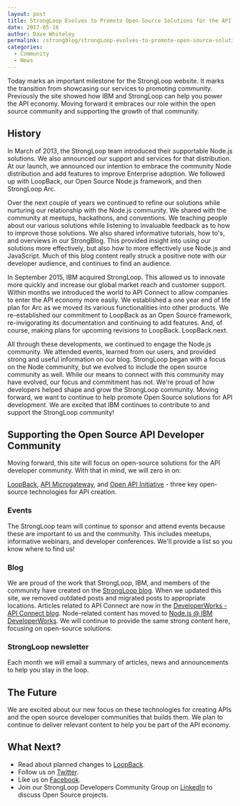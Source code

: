 ```yaml
---
layout: post
title: StrongLoop Evolves to Promote Open-Source Solutions for the API Developer Community
date: 2017-05-16
author: Dave Whiteley
permalink: /strongblog/strongLoop-evolves-to-promote-open-source-solutions-for-the-api-developer-community
categories:
  - Community
  - News
---
```

Today marks an important milestone for the StrongLoop website. It marks the transition from showcasing our services to promoting community. Previously the site showed how IBM and StrongLoop can help you power the API economy. Moving forward it embraces our role within the open source community and supporting the growth of that community.

## History

In March of 2013, the StrongLoop team introduced their supportable Node.js solutions. We also announced our support and services for that distribution. At our launch, we announced our intention to embrace the community Node distribution and add features to improve Enterprise adoption.  We followed up with LoopBack, our Open Source Node.js framework, and then StrongLoop Arc.

Over the next couple of years we continued to refine our solutions while nurturing our relationship with the Node.js community. We shared with the community at meetups, hackathons, and conventions. We teaching people about our various solutions while listening to invaluable feedback as to how to improve those solutions. We also shared informative tutorials, how to's, and overviews in our StrongBlog. This provided insight into using our solutions more effectively, but also how to more effectively use Node.js and JavaScript. Much of this blog content really struck a positive note with our developer audience, and continues to find an audience.

In September 2015, IBM acquired StrongLoop. This allowed us to innovate more quickly and increase our global market reach and customer support. Within months we introduced the world to API Connect to allow companies to enter the API economy more easily. We established a one year end of life plan for Arc as we moved its various functionalities into other products. We re-established our commitment to LoopBack as an Open Source framework, re-invigorating its documentation and continuing to add features. And, of course, making plans for upcoming revisions to LoopBack.  LoopBack.next.

All through these developments, we continued to engage the Node.js community. We attended events, learned from our users, and provided strong and useful information on our blog. StrongLoop began with a focus on the Node community, but we evolved to include the open source community as well. While our means to connect with this community may have evolved, our focus and commitment has not. We're proud of how developers helped shape and grow the StrongLoop community. Moving forward, we want to continue to help promote Open Source solutions for API development. We are excited that IBM continues to contribute to and support the StrongLoop community! 

## Supporting the Open Source API Developer Community

Moving forward, this site will focus on open-source solutions for the API developer community. With that in mind, we will zero in on:

[LoopBack](http://loopback.io/), [API Microgateway](https://github.com/strongloop/microgateway), and [Open API Initiative](https://www.openapis.org/) - three key open-source technologies for API creation. 

### Events

The StrongLoop team will continue to sponsor and attend events because these are important to us and the community. This includes meetups, informative webinars, and developer conferences. We'll provide a list so you know where to find us!

### Blog

We are proud of the work that StrongLoop, IBM, and members of the community have created on the [StrongLoop blog](/strongblog). When we updated this site, we removed outdated posts and migrated posts to appropriate locations. Articles related to API Connect are now in the [DeveloperWorks - API Connect blog](https://developer.ibm.com/apiconnect/blog/). Node-related content has moved to [Node.js @ IBM DeveloperWorks](https://developer.ibm.com/node/blogs/). We will continue to provide the same strong content here, focusing on open-source solutions.

### StrongLoop newsletter

Each month we will email a summary of articles, news and announcements to help you stay in the loop. 

## The Future

We are excited about our new focus on these technologies for creating APIs and the open source developer communities that builds them. We plan to continue to deliver relevant content to help you be part of the API economy.

## What Next?

- Read about planned changes to [LoopBack](https://strongloop.com/strongblog/announcing-loopback-next/).
- Follow us on [Twitter](https://twitter.com/StrongLoop).
- Like us on [Facebook](https://www.facebook.com/strongloop/).
- Join our StrongLoop Developers Community Group on [LinkedIn](https://www.linkedin.com/groups/5046525) to discuss Open Source projects.


 
